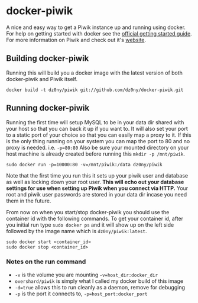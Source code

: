 # docker-piwik

A nice and easy way to get a Piwik instance up and running using docker. For
help on getting started with docker see the [official getting started guide][0].
For more information on Piwik and check out it's [website][1].


## Building docker-piwik

Running this will build you a docker image with the latest version of both
docker-piwik and Piwik itself.

    docker build -t dz0ny/piwik git://github.com/dz0ny/docker-piwik.git


## Running docker-piwik

Running the first time will setup MySQL to be in your data dir shared with your
host so that you can back it up if you want to. It will also set your port to
a static port of your choice so that you can easily map a proxy to it. If this
is the only thing running on your system you can map the port to 80 and no
proxy is needed. i.e. `-p=80:80` Also be sure your mounted directory on your
host machine is already created before running this `mkdir -p /mnt/piwik`.

    sudo docker run -p=10000:80 -v=/mnt/piwik:/data dz0ny/piwik

Note that the first time you run this it sets up your piwik user and database
as well as locking down your root user. **This will echo out your database
settings for use when setting up Piwik when you connect via HTTP.** Your root
and piwik user passwords are stored in your data dir incase you need them in the
future.

From now on when you start/stop docker-piwik you should use the container id
with the following commands. To get your container id, after you initial run
type `sudo docker ps` and it will show up on the left side followed by the image
name which is `dz0ny/piwik:latest`.

    sudo docker start <container_id>
    sudo docker stop <container_id>

### Notes on the run command

 + `-v` is the volume you are mounting `-v=host_dir:docker_dir`
 + `overshard/piwik` is simply what I called my docker build of this image
 + `-d=true` allows this to run cleanly as a daemon, remove for debugging
 + `-p` is the port it connects to, `-p=host_port:docker_port`


[0]: http://www.docker.io/gettingstarted/
[1]: http://piwik.org/

